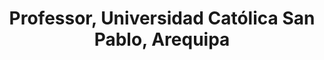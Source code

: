 ---
name: José Eduardo Ochoa-Luna
title: Professor, Universidad Católica San Pablo, Arequipa
modal-id: 1
img: ochoa.jpeg    
alt: Picture of José Eduardo Ochoa-Luna
topic: 
bio: 
website: https://scholar.google.com/citations?user=zgwtFj8AAAAJ
tags: keynote-emnlp2020
featuredOrder: 5
---